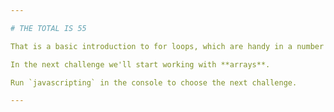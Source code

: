 ```yaml
---

# THE TOTAL IS 55

That is a basic introduction to for loops, which are handy in a number of situations, particularly in combination with other data types like strings and arrays.

In the next challenge we'll start working with **arrays**.

Run `javascripting` in the console to choose the next challenge.

---
```

